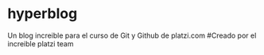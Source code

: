 # hyperblog
Un blog increible para el curso de Git y Github de platzi.com
#Creado por el increible platzi team
